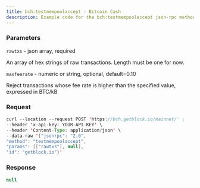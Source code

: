 ```yaml
---
title: bch:testmempoolaccept - Bitcoin Cash
description: Example code for the bch:testmempoolaccept json-rpc method. Сomplete guide on how to use bch:testmempoolaccept json-rpc in GetBlock.io Web3 documentation.
---
```


### Parameters


`rawtxs` - json array, required

An array of hex strings of raw transactions. Length must be one for now.

`maxfeerate` - numeric or string, optional, default=0.10

Reject transactions whose fee rate is higher than the specified value,
expressed in BTC/kB

### Request

``` java
curl --location --request POST 'https://bch.getblock.io/mainnet/' \ 
--header 'x-api-key: YOUR-API-KEY' \ 
--header 'Content-Type: application/json' \ 
--data-raw '{"jsonrpc": "2.0",
"method": "testmempoolaccept",
"params": [["rawtxs"], null],
"id": "getblock.io"}'
```

###  Response

``` java
null
```


